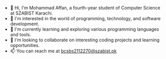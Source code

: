 - 👋 Hi, I'm Mohammad Affan, a fourth-year student of Computer Science at SZABIST Karachi.
- 👀 I'm interested in the world of programming, technology, and software development.
- 🌱 I'm currently learning and exploring various programming languages and tools.
- 💞️ I'm looking to collaborate on interesting coding projects and learning opportunities.
- 📫 You can reach me at bcsbs2112270@szabist.pk

